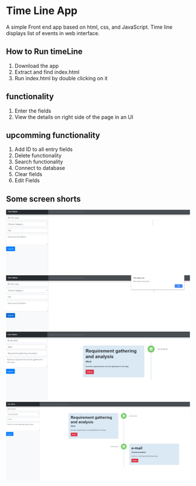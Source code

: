 # Time Line App
A simple Front end app based on html, css, and JavaScript. Time line displays list of events in web interface.

## How to Run timeLine
1. Download the app 
2. Extract and find index.html
3. Run index.html by double clicking on it 


## functionality
1. Enter the fields 
2. View the details on right side of the page in an UI 

## upcomming functionality
1. Add ID to all entry fields 
2. Delete functionality
3. Search functionality
4. Connect to database 
5. Clear fields
6. Edit Fields


## Some screen shorts
![Image_1](https://github.com/vijaymalla/timeLine/blob/master/timeLine/1.PNG)
![Image_2](https://github.com/vijaymalla/timeLine/blob/master/timeLine/2.PNG)
![Image_3](https://github.com/vijaymalla/timeLine/blob/master/timeLine/3.PNG)
![Image_4](https://github.com/vijaymalla/timeLine/blob/master/timeLine/4.PNG)

